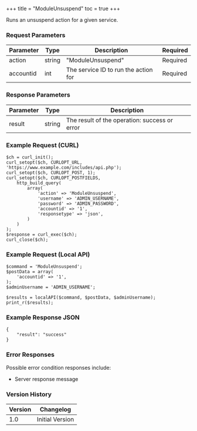 +++
title = "ModuleUnsuspend"
toc = true
+++

Runs an unsuspend action for a given service.

### Request Parameters

| Parameter | Type | Description | Required |
| --------- | ---- | ----------- | -------- |
| action | string | "ModuleUnsuspend" | Required |
| accountid | int | The service ID to run the action for | Required |

### Response Parameters

| Parameter | Type | Description |
| --------- | ---- | ----------- |
| result | string | The result of the operation: success or error |


### Example Request (CURL)

```
$ch = curl_init();
curl_setopt($ch, CURLOPT_URL, 'https://www.example.com/includes/api.php');
curl_setopt($ch, CURLOPT_POST, 1);
curl_setopt($ch, CURLOPT_POSTFIELDS,
    http_build_query(
        array(
            'action' => 'ModuleUnsuspend',
            'username' => 'ADMIN_USERNAME',
            'password' => 'ADMIN_PASSWORD',
            'accountid' => '1',
            'responsetype' => 'json',
        )
    )
);
$response = curl_exec($ch);
curl_close($ch);
```


### Example Request (Local API)

```
$command = 'ModuleUnsuspend';
$postData = array(
    'accountid' => '1',
);
$adminUsername = 'ADMIN_USERNAME';

$results = localAPI($command, $postData, $adminUsername);
print_r($results);
```


### Example Response JSON

```
{
    "result": "success"
}
```


### Error Responses

Possible error condition responses include:

* Server response message


### Version History

| Version | Changelog |
| ------- | --------- |
| 1.0 | Initial Version |
